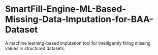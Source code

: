 # SmartFill-Engine-ML-Based-Missing-Data-Imputation-for-BAA-Dataset
A machine learning-based imputation tool for intelligently filling missing values in structured datasets.
